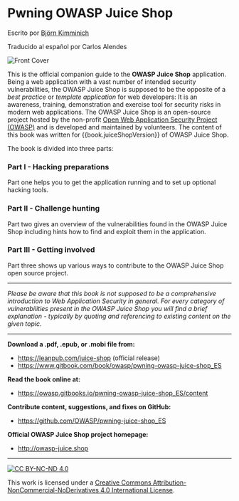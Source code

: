 # Pwning OWASP Juice Shop

Escrito por [Björn Kimminich](https://twitter.com/bkimminich)

Traducido al español por Carlos Alendes

![Front Cover](https://raw.githubusercontent.com/bkimminich/pwning-juice-shop/master/cover.jpg)

This is the official companion guide to the __OWASP Juice Shop__
application. Being a web application with a vast number of intended
security vulnerabilities, the OWASP Juice Shop is supposed to be the
opposite of a _best practice_ or _template application_ for web
developers: It is an awareness, training, demonstration and exercise
tool for security risks in modern web applications. The OWASP Juice Shop
is an open-source project hosted by the non-profit
[Open Web Application Security Project (OWASP)](https://owasp.org) and
is developed and maintained by volunteers. The content of this book was
written for {{book.juiceShopVersion}} of OWASP Juice Shop.

The book is divided into three parts:

### Part I - Hacking preparations

Part one helps you to get the application running and to set up optional
hacking tools.

### Part II - Challenge hunting

Part two gives an overview of the vulnerabilities found in the OWASP
Juice Shop including hints how to find and exploit them in the
application.

### Part III - Getting involved

Part three shows up various ways to contribute to the OWASP Juice Shop
open source project.

----

_Please be aware that this book is not supposed to be a comprehensive
introduction to Web Application Security in general. For every category
of vulnerabilities present in the OWASP Juice Shop you will find a brief
explanation - typically by quoting and referencing to existing content
on the given topic._

----

__Download a .pdf, .epub, or .mobi file from:__

* https://leanpub.com/juice-shop (official release)
* https://www.gitbook.com/book/owasp/pwning-owasp-juice-shop_ES

__Read the book online at:__

* https://owasp.gitbooks.io/pwning-owasp-juice-shop_ES/content

__Contribute content, suggestions, and fixes on GitHub:__

* https://github.com/OWASP/pwning-juice-shop_ES

__Official OWASP Juice Shop project homepage:__

* http://owasp-juice.shop

----

[![CC BY-NC-ND 4.0](https://raw.githubusercontent.com/bkimminich/pwning-juice-shop/master/introduction/img/cc_by-nc-nd_4.0.png)](https://creativecommons.org/licenses/by-nc-nd/4.0/)

This work is licensed under a
[Creative Commons Attribution-NonCommercial-NoDerivatives 4.0 International License](https://creativecommons.org/licenses/by-nc-nd/4.0/).

